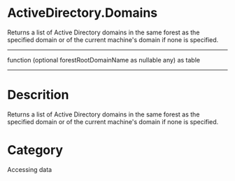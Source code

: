 ﻿# ActiveDirectory.Domains
Returns a list of Active Directory domains in the same forest as the specified domain or of the current machine's domain if none is specified.
***
function (optional forestRootDomainName as nullable any) as table
***
# Descrition 
Returns a list of Active Directory domains in the same forest as the specified domain or of the current machine's domain if none is specified.
# Category 
Accessing data
